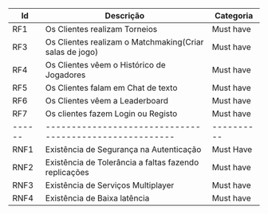 | Id     | Descrição                                               | Categoria  |
| ------ | ------------------------------------------------------- | ---------- |
| RF1    | Os Clientes realizam Torneios                           | Must have  |
| RF3    | Os Clientes realizam o Matchmaking(Criar salas de jogo) | Must have  |
| RF4    | Os Clientes vêem o Histórico de Jogadores               | Must have  |
| RF5    | Os Clientes falam em Chat de texto                      | Must have  |
| RF6    | Os Clientes vêem a Leaderboard                          | Must have  |
| RF7    | Os clientes fazem Login ou Registo                      | Must have  |
| ------ | ------------------------------------------------------- | ---------- |
| RNF1   | Existência de Segurança na Autenticação                 | Must Have  |
| RNF2   | Existência de Tolerância a faltas fazendo replicações   | Must have  |
| RNF3   | Existência de Serviços Multiplayer                      | Must have  |
| RNF4   | Existência de Baixa latência                            | Must have  |
